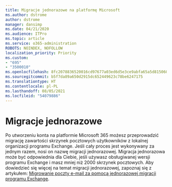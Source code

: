 ```yaml
---
title: Migracje jednorazowe na platformę Microsoft
ms.author: dstrome
author: dstrome
manager: dansimp
ms.date: 04/21/2020
ms.audience: ITPro
ms.topic: article
ms.service: o365-administration
ROBOTS: NOINDEX, NOFOLLOW
localization_priority: Priority
ms.custom:
- "695"
- "3500010"
ms.openlocfilehash: 8fc2078836520016cd97677a03ed6d5e3ce9abfa65a5d815060630c222e1d3d8
ms.sourcegitcommit: b5f7da89a650d2915dc652449623c78be6247175
ms.translationtype: HT
ms.contentlocale: pl-PL
ms.lasthandoff: 08/05/2021
ms.locfileid: "54079886"
---
```

# <a name="cutover-migrations"></a>Migracje jednorazowe

Po utworzeniu konta na platformie Microsoft 365 możesz przeprowadzić migrację zawartości skrzynek pocztowych użytkowników z lokalnej organizacji programu Exchange. Jeśli cały proces jest wykonywany za jednym razem, nosi on nazwę migracji jednorazowej. Migracja jednorazowa może być odpowiednia dla Ciebie, jeśli używasz obsługiwanej wersji programu Exchange i masz mniej niż 2000 skrzynek pocztowych. Aby dowiedzieć się więcej na temat migracji jednorazowej, zapoznaj się z artykułem: [Migrowanie poczty e-mail za pomocą jednorazowej migracji programu Exchange](https://docs.microsoft.com/Exchange/mailbox-migration/cutover-migration-to-office-365).
  